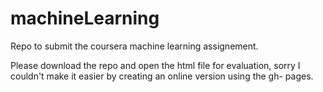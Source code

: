 # machineLearning
Repo to submit the coursera machine learning assignement.

Please download the repo and open the html file for evaluation, 
sorry I couldn't make it easier by  creating an online version using the gh- pages.
